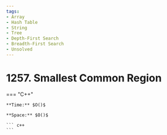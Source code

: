 ```yaml
---
tags:
- Array
- Hash Table
- String
- Tree
- Depth-First Search
- Breadth-First Search
- Unsolved
---
```



# 1257. Smallest Common Region

=== "C++"

    **Time:** $O()$

    **Space:** $O()$

    ``` c++
    ```
